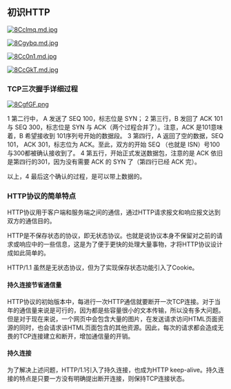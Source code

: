 ##  初识HTTP

[![8Cclmq.md.jpg](https://s2.ax1x.com/2020/03/10/8Cclmq.md.jpg)](https://imgchr.com/i/8Cclmq)

[![8Cgybq.md.jpg](https://s2.ax1x.com/2020/03/10/8Cgybq.md.jpg)](https://imgchr.com/i/8Cgybq)

[![8Cc0n1.md.jpg](https://s2.ax1x.com/2020/03/10/8Cc0n1.md.jpg)](https://imgchr.com/i/8Cc0n1)

[![8CcGkT.md.jpg](https://s2.ax1x.com/2020/03/10/8CcGkT.md.jpg)](https://imgchr.com/i/8CcGkT)


### TCP三次握手详细过程

[![8CgfGF.png](https://s2.ax1x.com/2020/03/10/8CgfGF.png)](https://imgchr.com/i/8CgfGF)

1 第二行中， A 发送了 SEQ 100，标志位是 SYN；
2 第三行，B 发回了 ACK 101 与 SEQ 300，标志位是 SYN 与 ACK（两个过程合并了）。注意，ACK 是101意味着，B 希望接收到 101序列号开始的数据段。
3 第四行，A 返回了空的数据，SEQ 101， ACK 301，标志位为 ACK。至此，双方的开始 SEQ （也就是 ISN）号100与300都被确认接收到了。
4 第五行，开始正式发送数据包，注意的是 ACK 依旧是第四行的301，因为没有需要 ACK 的 SYN 了（第四行已经 ACK 完）。

以上，4 最后这个确认的过程，是可以带上数据的。

### HTTP协议的简单特点
HTTP协议用于客户端和服务端之间的通信，通过HTTP请求报文和响应报文达到双方的通信目的。

HTTP是不保存状态的协议，即无状态协议。也就是说协议本身不保留对之前的请求或响应中的一些信息，这是为了便于更快的处理大量事物，才将HTTP协议设计成如此简单的。

HTTP/1.1 虽然是无状态协议，但为了实现保存状态功能引入了Cookie。

#### 持久连接节省通信量
HTTP协议的初始版本中，每进行一次HTTP通信就要断开一次TCP连接。对于当年的通信量来说是可行的，因为都是些容量很小的文本传输，所以没有多大问题。
但是对于现在来说，一个网页中会包含大量的图片，在发送请求访问HTML页面资源的同时，也会请求该HTML页面包含的其他资源。因此，每次的请求都会造成无畏的TCP连接建立和断开，增加通信量的开销。
#### 持久连接
为了解决上述问题，HTTP/1.1引入了持久连接，也成为HTTP keep-alive。持久连接的特点是只要一方没有明确提出断开连接，则保持TCP连接状态。

